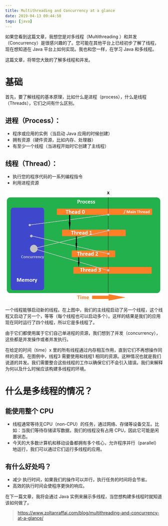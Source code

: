 ```yaml
---
title: Multithreading and Concurrency at a glance
date: 2019-04-13 09:44:50
tags: [java]
---
```


如果您看到这篇文章，我想您是对多线程（Multithreading ）和并发（Concurrency）是很感兴趣的了。您可能在其他平台上已经初步了解了线程，现在想知道在 Java 平台上如何实现。我也和您一样，在学习 Java 和多线程。

这篇文章，将带您大致的了解多线程和并发。

# 基础
首先，要了解线程的基本原理，比如什么是进程（process），什么是线程（Threads），它们之间有什么区别。

<!-- more -->

## 进程（Process）：
- 程序或应用的实例（当启动 Java 应用的时候创建）
- 拥有资源（硬件资源，比如内存、处理器）
- 有至少一个线程（当进程开始时它创建了主线程）
## 线程（Thread）：
- 执行您的程序代码的一系列编程指令
- 利用进程资源

<div align="center">

![](https://raw.githubusercontent.com/keer2345/storehouse/master/hexo/images/2019/041301.png)
</div>

一个线程能够启动新的线程。在上图中，我们的主线程启动了另一个线程，这个线程又启动了另一个，等等（每个线程也可以启动多个）。这样的结果是我们的应用现在同时运行了四个线程，所以它是多线程了。

由于它们都使用属于它们自己单进程的资源，我们想到了并发（concurrency），这些都是并发操作或者并发执行。

在给定的时间（time）x 里的所有线程通过内存相互作用，直到它们不再想操作同样的资源。在图例中，线程3 需要使用和线程1 相同的资源。这种情况也就是我们说道的并发。我们需要整合这些线程的工作以确保它们不会引入错误。我们来解释为何以及什么时候应该构建多线程的环境。

# 什么是多线程的情况？
## 能使用整个 CPU
- 线程通常等待无CPU（non-CPU）的任务，通过网络、存储等设备交互。比如：当我们等待存储读写数据，我们的线程没有占用 CPU，因此它可能是闲置状态。
- 今天的大多数计算机和移动设备都拥有多个核心，允许程序并行（parallel）地运行，我们可以通过它们运行多线程的应用。

## 有什么好处吗？
- 减少 执行时间，如果我们的操作可以并行，执行任务的时间将会节省。
- 高效的执行时间会使程序更快的响应。

在下一篇文章，我将会通过 Java 实例来展示多线程，当您想构建多线程时就知道该如何做了。


> https://www.zoltanraffai.com/blog/multithreading-and-concurrency-at-a-glance/


